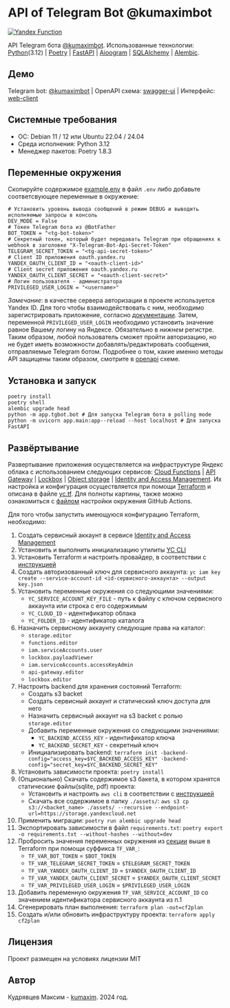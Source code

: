 # API of Telegram Bot @kumaximbot

[![Yandex Function](https://github.com/kumaxim/kumaximbot-api/actions/workflows/main.yml/badge.svg)](https://github.com/kumaxim/kumaximbot-api/actions/workflows/main.yml)

API Telegram бота [@kumaximbot](https://t.me/kumaximbot). Использованные технологии: 
[Python](https://www.python.org/)(3.12) | [Poetry](https://python-poetry.org/) | 
[FastAPI](https://fastapi.tiangolo.com/) | [Aioogram](https://docs.aiogram.dev/en/latest/) |
[SQLAlchemy](https://www.sqlalchemy.org/) | [Alembic](https://alembic.sqlalchemy.org/en/latest/).


## Демо
Telegram bot: [@kumaximbot](https://t.me/kumaximbot) | 
OpenAPI схема: [swagger-ui](https://d5djd46lehb5f0u4atqk.apigw.yandexcloud.net/docs) |
Интерфейс: [web-client](https://kumaximbot-ui.website.yandexcloud.net/)

## Системные требования
- ОС: Debian 11 / 12 или Ubuntu 22.04 / 24.04
- Среда исполнения: Python 3.12
- Менеджер пакетов: Poetry 1.8.3


## Переменные окружения
Скопируйте содержимое [example.env](env.example) в файл `.env` либо добавьте соответсвующее переменные в окружение: 
```shell
# Установить уровень вывода сообщений в режим DEBUG и выводить исполняемые запросы в консоль  
DEV_MODE = False
# Токен Telegram бота из @BotFather
BOT_TOKEN = "<tg-bot-token>"
# Секретный токен, который будет передавать Telegram при обращениях к webhook в заголовке "X-Telegram-Bot-Api-Secret-Token"
TELEGRAM_SECRET_TOKEN = "<tg-api-secret-token>"
# Client ID приложения oauth.yandex.ru
YANDEX_OAUTH_CLIENT_ID = "<oauth-client-id>"
# Client secret приложения oauth.yandex.ru
YANDEX_OAUTH_CLIENT_SECRET = "<oauth-client-secret>"
# Логин пользователя - администратора 
PRIVILEGED_USER_LOGIN = "<username>"
```

*Замечание*: в качестве сервера авторизации в проекте используется Yandex ID.  Для того чтобы взаимодействовать с ним,
необходимо зарегистрировать приложение, согласно [документации](https://yandex.ru/dev/id/doc/ru/). Затем, переменной
`PRIVILEGED_USER_LOGIN` необходимо установить значение равное Вашему логину на Яндексе. Обязательно в *нижнем* регистре.
Таким образом, любой пользователь сможет пройти авторизацию, но не будет иметь возможности добавлять/редактировать сообщения,
отправляемые Telegram ботом. Подробнее о том, какие именно методы API защищены таким образом, смотрите в
[openapi](https://d5djd46lehb5f0u4atqk.apigw.yandexcloud.net/docs) схеме.

## Установка и запуск
```shell
poetry install
poetry shell
alembic upgrade head 
python -m app.tgbot.bot # Для запуска Telegram бота в polling mode
python -m uvicorn app.main:app--reload --host localhost # Для запуска FastAPI
```

## Развёртывание
Развертывание приложения осуществляется на инфраструктуре Яндекс облака с использованием следующих сервисов:
[Cloud Functions](https://yandex.cloud/ru/docs/functions/) | 
[API Gateway](https://yandex.cloud/ru/docs/api-gateway/) |
[Lockbox](https://yandex.cloud/ru/docs/lockbox/) |
[Object storage](https://yandex.cloud/ru/docs/storage/) |
[Identity and Access Management](https://yandex.cloud/ru/docs/iam/).
Их настройка и конфигурация осуществляется при помощи [Terraform](https://www.terraform.io/) и описана в файле [yc.tf](yc.tf).
Для полноты картины, также можно ознакомиться с [файлом](.github/workflows/main.yml) настройки окружения GitHub Actions. 

Для того чтобы запустить имеющуюся конфигурацию Terraform, необходимо:
1. Создать сервисный аккаунт в сервисе [Identity and Access Management](https://yandex.cloud/ru/docs/iam/)
2. Установить и выполнить инициализацию утилиты [YC CLI](https://yandex.cloud/ru/docs/cli/quickstart) 
3. Установить Terraform и настроить провайдер, в соответствии с [инструкцией](https://yandex.cloud/ru/docs/tutorials/infrastructure-management/terraform-quickstart)
4. Создать авторизованный ключ для сервисного аккаунта: `yc iam key create --service-account-id <id-сервисного-аккаунта> --output key.json`
5. Установить переменные окружения со следующими значениями:
   - `YC_SERVICE_ACCOUNT_KEY_FILE` - путь к файлу с ключом сервисного аккаунта или строка с его содержимым
   - `YC_CLOUD_ID` - идентификатор облака
   - `YC_FOLDER_ID` - идентификатор каталога
6. Назначить сервисному аккаунту следующие права на каталог:
   - `storage.editor`
   - `functions.editor`
   - `iam.serviceAccounts.user`
   - `lockbox.payloadViewer`
   - `iam.serviceAccounts.accessKeyAdmin`
   - `api-gateway.editor`
   - `lockbox.editor`
7. Настроить backend для хранения состояний Terraform:
    - Создать s3 backet
    - Создать сервисный аккаунт и статический ключ доступа для него
    - Назначить сервисный аккаунт на s3 backet с ролью `storage.editor`
    - Добавить переменные окружения со следующими значениями:
      - `YC_BACKEND_ACCESS_KEY` - идентификатор ключа
      - `YC_BACKEND_SECRET_KEY` - секретный ключ
    - Инициализировать backend: `terraform init -backend-config="access_key=$YC_BACKEND_ACCESS_KEY" -backend-config="secret_key=$YC_BACKEND_SECRET_KEY"`
8. Установить зависимости проекта: `poetry install`
9. (Опционально) Скачать содержимое s3 бакета, в котором хранятся статические файлы(sqlite, pdf) проекта:
   - Установить и настроить `aws cli` в соответствии с [инструкцией](https://yandex.cloud/ru/docs/storage/tools/aws-cli)
   - Скачать все содержимое в папку `./assets/`: `aws s3 cp s3://<backet_name> ./assets/ --recursive --endpoint-url=https://storage.yandexcloud.net`
10. Применить миграции: `poetry run alembic upgrade head` 
11. Экспортировать зависимости в файл `requirements.txt`: `poetry export -o requirements.txt --without-hashes --without=dev`
12. Пробросить значения переменных окружения из [секции](#переменные-окружения) выше в Terraform при помощи суффикса `TF_VAR_`:
    - `TF_VAR_BOT_TOKEN` = `$BOT_TOKEN`
    - `TF_VAR_TELEGRAM_SECRET_TOKEN` = `$TELEGRAM_SECRET_TOKEN`
    - `TF_VAR_YANDEX_OAUTH_CLIENT_ID` = `$YANDEX_OAUTH_CLIENT_ID`
    - `TF_VAR_YANDEX_OAUTH_CLIENT_SECRET` = `$YANDEX_OAUTH_CLIENT_SECRET`
    - `TF_VAR_PRIVILEGED_USER_LOGIN` = `$PRIVILEGED_USER_LOGIN`
13. Добавить переменную окружения `TF_VAR_SERVICE_ACCOUNT_ID` со значением идентификатора сервисного аккаунта из п.1
14. Сгенерировать план выполнения: `terraform plan -out=cf2plan`
15. Создать и/или обновить инфраструктуру проекта: `terraform apply cf2plan`
    

## Лицензия

Проект размещен на условиях лицензии MIT


## Автор

Кудрявцев Максим - [kumaxim](https://github.com/kumaxim). 2024 год.
